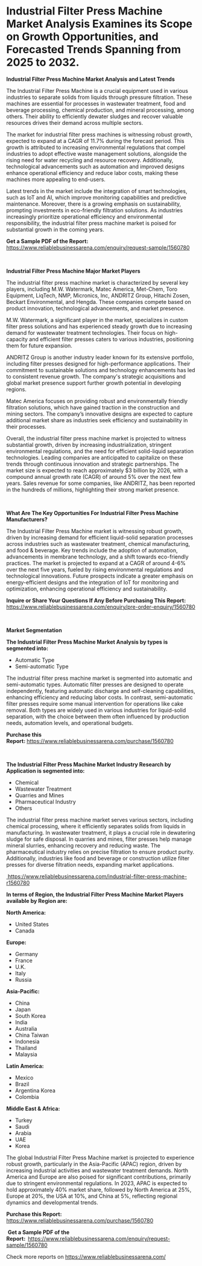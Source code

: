 <p><h1>Industrial Filter Press Machine Market Analysis Examines its Scope on Growth Opportunities, and Forecasted Trends Spanning from 2025 to 2032.</h1></p><p><strong>Industrial Filter Press Machine Market Analysis and Latest Trends</strong></p>
<p><p>The Industrial Filter Press Machine is a crucial equipment used in various industries to separate solids from liquids through pressure filtration. These machines are essential for processes in wastewater treatment, food and beverage processing, chemical production, and mineral processing, among others. Their ability to efficiently dewater sludges and recover valuable resources drives their demand across multiple sectors.</p><p>The market for industrial filter press machines is witnessing robust growth, expected to expand at a CAGR of 11.7% during the forecast period. This growth is attributed to increasing environmental regulations that compel industries to adopt effective waste management solutions, alongside the rising need for water recycling and resource recovery. Additionally, technological advancements such as automation and improved designs enhance operational efficiency and reduce labor costs, making these machines more appealing to end-users.</p><p>Latest trends in the market include the integration of smart technologies, such as IoT and AI, which improve monitoring capabilities and predictive maintenance. Moreover, there is a growing emphasis on sustainability, prompting investments in eco-friendly filtration solutions. As industries increasingly prioritize operational efficiency and environmental responsibility, the industrial filter press machine market is poised for substantial growth in the coming years.</p></p>
<p><strong>Get a Sample PDF of the Report:&nbsp;</strong> <a href="https://www.reliablebusinessarena.com/enquiry/request-sample/1560780?utm_campaign=2095&utm_medium=2&utm_source=Github&utm_content=ia&utm_term=25022025&utm_id=industrial-filter-press-machine">https://www.reliablebusinessarena.com/enquiry/request-sample/1560780</a></p>
<p>&nbsp;</p>
<p><strong>Industrial Filter Press Machine Major Market Players</strong></p>
<p><p>The industrial filter press machine market is characterized by several key players, including M.W. Watermark, Matec America, Met-Chem, Toro Equipment, LiqTech, NMP, Micronics, Inc, ANDRITZ Group, Hitachi Zosen, Beckart Environmental, and Hengda. These companies compete based on product innovation, technological advancements, and market presence.</p><p>M.W. Watermark, a significant player in the market, specializes in custom filter press solutions and has experienced steady growth due to increasing demand for wastewater treatment technologies. Their focus on high-capacity and efficient filter presses caters to various industries, positioning them for future expansion.</p><p>ANDRITZ Group is another industry leader known for its extensive portfolio, including filter presses designed for high-performance applications. Their commitment to sustainable solutions and technology enhancements has led to consistent revenue growth. The company's strategic acquisitions and global market presence support further growth potential in developing regions.</p><p>Matec America focuses on providing robust and environmentally friendly filtration solutions, which have gained traction in the construction and mining sectors. The company’s innovative designs are expected to capture additional market share as industries seek efficiency and sustainability in their processes.</p><p>Overall, the industrial filter press machine market is projected to witness substantial growth, driven by increasing industrialization, stringent environmental regulations, and the need for efficient solid-liquid separation technologies. Leading companies are anticipated to capitalize on these trends through continuous innovation and strategic partnerships. The market size is expected to reach approximately $3 billion by 2026, with a compound annual growth rate (CAGR) of around 5% over the next few years. Sales revenue for some companies, like ANDRITZ, has been reported in the hundreds of millions, highlighting their strong market presence.</p></p>
<p>&nbsp;</p>
<p><strong>What Are The Key Opportunities For Industrial Filter Press Machine Manufacturers?</strong></p>
<p><p>The Industrial Filter Press Machine market is witnessing robust growth, driven by increasing demand for efficient liquid-solid separation processes across industries such as wastewater treatment, chemical manufacturing, and food & beverage. Key trends include the adoption of automation, advancements in membrane technology, and a shift towards eco-friendly practices. The market is projected to expand at a CAGR of around 4-6% over the next five years, fueled by rising environmental regulations and technological innovations. Future prospects indicate a greater emphasis on energy-efficient designs and the integration of IoT for monitoring and optimization, enhancing operational efficiency and sustainability.</p></p>
<p><strong>Inquire or Share Your Questions If Any Before Purchasing This Report:</strong> <a href="https://www.reliablebusinessarena.com/enquiry/pre-order-enquiry/1560780?utm_campaign=2095&utm_medium=2&utm_source=Github&utm_content=ia&utm_term=25022025&utm_id=industrial-filter-press-machine">https://www.reliablebusinessarena.com/enquiry/pre-order-enquiry/1560780</a></p>
<p>&nbsp;</p>
<p><strong>Market Segmentation</strong></p>
<p><strong>The Industrial Filter Press Machine Market Analysis by types is segmented into:</strong></p>
<p><ul><li>Automatic Type</li><li>Semi-automatic Type</li></ul></p>
<p><p>The industrial filter press machine market is segmented into automatic and semi-automatic types. Automatic filter presses are designed to operate independently, featuring automatic discharge and self-cleaning capabilities, enhancing efficiency and reducing labor costs. In contrast, semi-automatic filter presses require some manual intervention for operations like cake removal. Both types are widely used in various industries for liquid-solid separation, with the choice between them often influenced by production needs, automation levels, and operational budgets.</p></p>
<p><strong>Purchase this Report:&nbsp;</strong><a href="https://www.reliablebusinessarena.com/purchase/1560780?utm_campaign=2095&utm_medium=2&utm_source=Github&utm_content=ia&utm_term=25022025&utm_id=industrial-filter-press-machine">https://www.reliablebusinessarena.com/purchase/1560780</a></p>
<p>&nbsp;</p>
<p><strong>The Industrial Filter Press Machine Market Industry Research by Application is segmented into:</strong></p>
<p><ul><li>Chemical</li><li>Wastewater Treatment</li><li>Quarries and Mines</li><li>Pharmaceutical Industry</li><li>Others</li></ul></p>
<p><p>The industrial filter press machine market serves various sectors, including chemical processing, where it efficiently separates solids from liquids in manufacturing. In wastewater treatment, it plays a crucial role in dewatering sludge for safe disposal. In quarries and mines, filter presses help manage mineral slurries, enhancing recovery and reducing waste. The pharmaceutical industry relies on precise filtration to ensure product purity. Additionally, industries like food and beverage or construction utilize filter presses for diverse filtration needs, expanding market applications.</p></p>
<p><a href="https://www.reliablebusinessarena.com/industrial-filter-press-machine-r1560780?utm_campaign=2095&utm_medium=2&utm_source=Github&utm_content=ia&utm_term=25022025&utm_id=industrial-filter-press-machine">&nbsp;https://www.reliablebusinessarena.com/industrial-filter-press-machine-r1560780</a></p>
<p><strong>In terms of Region, the Industrial Filter Press Machine Market Players available by Region are:</strong></p>
<p>
    <p> <strong> North America: </strong>
        <ul>
            <li>United States</li>
            <li>Canada</li>
        </ul>
        </p> 
    <p> <strong> Europe: </strong>
        <ul>
            <li>Germany</li>
            <li>France</li>
            <li>U.K.</li>
            <li>Italy</li>
            <li>Russia</li>
        </ul>
        </p> 
    <p> <strong> Asia-Pacific: </strong>
        <ul>
            <li>China</li>
            <li>Japan</li>
            <li>South Korea</li>
            <li>India</li>
            <li>Australia</li>
            <li>China Taiwan</li>
            <li>Indonesia</li>
            <li>Thailand</li>
            <li>Malaysia</li>
        </ul>
        </p> 
    <p> <strong> Latin America: </strong>
        <ul>
            <li>Mexico</li>
            <li>Brazil</li>
            <li>Argentina Korea</li>
            <li>Colombia</li>
        </ul>
        </p> 
    <p> <strong> Middle East & Africa: </strong>
        <ul>
            <li>Turkey</li>
            <li>Saudi</li>
            <li>Arabia</li>
            <li>UAE</li>
            <li>Korea</li>
        </ul>
    </p>
    </p>
<p><p>The global Industrial Filter Press Machine market is projected to experience robust growth, particularly in the Asia-Pacific (APAC) region, driven by increasing industrial activities and wastewater treatment demands. North America and Europe are also poised for significant contributions, primarily due to stringent environmental regulations. In 2023, APAC is expected to hold approximately 40% market share, followed by North America at 25%, Europe at 20%, the USA at 10%, and China at 5%, reflecting regional dynamics and developmental trends.</p></p>
<p><strong>Purchase this Report: </strong><a href="https://www.reliablebusinessarena.com/purchase/1560780?utm_campaign=2095&utm_medium=2&utm_source=Github&utm_content=ia&utm_term=25022025&utm_id=industrial-filter-press-machine">https://www.reliablebusinessarena.com/purchase/1560780</a></p>
<p>&nbsp;<strong>Get a Sample PDF of the Report:&nbsp;&nbsp;</strong><a href="https://www.reliablebusinessarena.com/enquiry/request-sample/1560780?utm_campaign=2095&utm_medium=2&utm_source=Github&utm_content=ia&utm_term=25022025&utm_id=industrial-filter-press-machine">https://www.reliablebusinessarena.com/enquiry/request-sample/1560780</a></p>
<p><strong></strong></p>
<p>Check more reports on <a href="https://www.reliablebusinessarena.com/?utm_campaign=2095&utm_medium=2&utm_source=Github&utm_content=ia&utm_term=25022025&utm_id=industrial-filter-press-machine">https://www.reliablebusinessarena.com/</a></p>